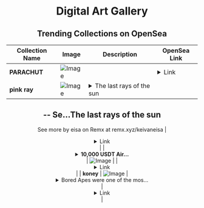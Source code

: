 <div align="center">

# Digital Art Gallery

## Trending Collections on OpenSea

| Collection Name                       | Image                                                                                     | Description                       | OpenSea Link                                                                                          |
|---------------------------------------|-------------------------------------------------------------------------------------------|-----------------------------------|--------------------------------------------------------------------------------------------------------|
| **PARACHUT** | ![Image](https://i.seadn.io/s/raw/files/449a170ebd00351a5ad9d821bc0950e2.png?w=500&auto=format?w=200&auto=format) |  | <details><summary>Link</summary>[PARACHUT](https://opensea.io/collection/parachut)</details> |
| **pink ray** | ![Image](https://i.seadn.io/s/raw/files/9a11ef04cc81d24ad194234b025c83a0.jpg?w=500&auto=format?w=200&auto=format) | <details><summary>The last rays of the sun
--
Se...</summary>The last rays of the sun
--
See more by eisa on Remx at remx.xyz/keivaneisa</details> | <details><summary>Link</summary>[pink ray](https://opensea.io/collection/pink-ray-1)</details> |
| **<details><summary>10,000 USDТ Air...</summary>10,000 USDТ Airdrop</details>** | ![Image](https://i.seadn.io/s/raw/files/293f2d90d06b4a541d30261a77b012f0.png?w=500&auto=format?w=200&auto=format) |  | <details><summary>Link</summary>[10,000 USDТ Airdrop](https://opensea.io/collection/10000-usdt-airdrop-8)</details> |
| **koney** | ![Image](https://i.seadn.io/s/raw/files/61a06330b2e2a23bb4c59b61ffaa56f2.webp?w=500&auto=format?w=200&auto=format) | <details><summary>Bored Apes were one of the mos...</summary>Bored Apes were one of the most globally hyped NFTs in the last bull market, but have suffered amid a general lack of demand for NFT collections.</details> | <details><summary>Link</summary>[koney](https://opensea.io/collection/koney)</details> |

</div>